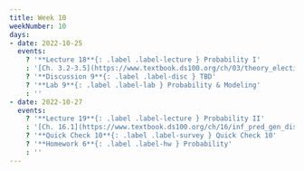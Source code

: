 ```yaml
---
title: Week 10
weekNumber: 10
days:
- date: 2022-10-25
  events:
    ? '**Lecture 18**{: .label .label-lecture } Probability I'
    : '[Ch. 3.2-3.5](https://www.textbook.ds100.org/ch/03/theory_election.html), [16.3](https://www.textbook.ds100.org/ch/16/prob_random_vars.html)'
    ? '**Discussion 9**{: .label .label-disc } TBD' 
    ? '**Lab 9**{: .label .label-lab } Probability & Modeling'
    : ''
- date: 2022-10-27
  events:
    ? '**Lecture 19**{: .label .label-lecture } Probability II'
    : '[Ch. 16.1](https://www.textbook.ds100.org/ch/16/inf_pred_gen_dist.html), [Ch. 16.4](https://www.textbook.ds100.org/ch/16/prob_exp_var.html), [19.2](https://www.textbook.ds100.org/ch/19/mult_inference.html)'
    ? '**Quick Check 10**{: .label .label-survey } Quick Check 10'
    ? '**Homework 6**{: .label .label-hw } Probability'
    : ''
---
```


